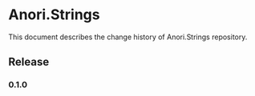 # Anori.Strings

This document describes the change history of Anori.Strings repository.

## Release 

### 0.1.0

